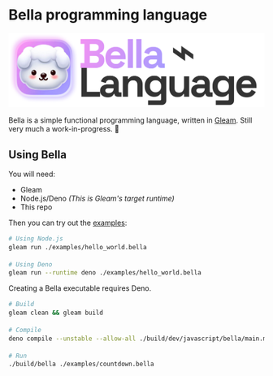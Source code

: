 # Bella programming language

![Bella language logo](assets/Bella-language.png)

Bella is a simple functional programming language, written in [Gleam](https://gleam.run). Still very much a work-in-progress. 🚧

## Using Bella

You will need:

- Gleam
- Node.js/Deno _(This is Gleam's target runtime)_
- This repo

Then you can try out the [examples](/examples/):

```sh
# Using Node.js
gleam run ./examples/hello_world.bella

# Using Deno
gleam run --runtime deno ./examples/hello_world.bella
```

Creating a Bella executable requires Deno.
```sh
# Build
gleam clean && gleam build

# Compile
deno compile --unstable --allow-all ./build/dev/javascript/bella/main.mjs -o ./build/bella

# Run
./build/bella ./examples/countdown.bella
```
